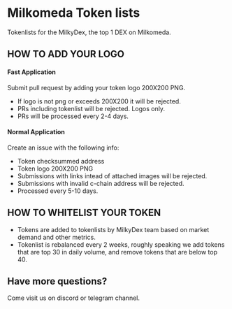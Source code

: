 # Milkomeda Token lists
Tokenlists for the MilkyDex, the top 1 DEX on Milkomeda. 

## HOW TO ADD YOUR LOGO

#### Fast Application
Submit pull request by adding your token logo 200X200 PNG. 
- If logo is not png or exceeds 200X200 it will be rejected. 
- PRs including tokenlist will be rejected. Logos only. 
- PRs will be processed every 2-4 days. 

#### Normal Application
Create an issue with the following info:
- Token checksummed address
- Token logo 200X200 PNG
- Submissions with links intead of attached images will be rejected. 
- Submissions with invalid c-chain address will be rejected. 
- Processed every 5-10 days.

## HOW TO WHITELIST YOUR TOKEN
- Tokens are added to tokenlists by MilkyDex team based on market demand and other metrics. 
- Tokenlist is rebalanced every 2 weeks, roughly speaking we add tokens that are top 30 in daily volume, and remove tokens that are below top 40. 

## Have more questions?
Come visit us on discord or telegram channel. 
